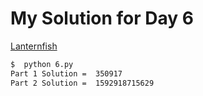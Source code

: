 # My Solution for Day 6

[Lanternfish](https://adventofcode.com/2021/day/6)
```bash
$  python 6.py
Part 1 Solution =  350917
Part 2 Solution =  1592918715629
```
